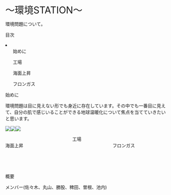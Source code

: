 <html>

<head>

</head>

<body lang=JA style='word-wrap:break-word;text-justify-trim:punctuation'>

<div class=WordSection1 style='layout-grid:18.0pt'>

<p class=MsoNormal><span style='font-size:22.0pt'>～環境<span lang=RU>STATION</span>～</span></p>

<p class=MsoNormal>環境問題について。</p>

<p class=MsoNormal>目次</p>

<li>
 <ul>始めに</ul>

<ul>工場</ul>

<ul>海面上昇</ul>

<ul>フロンガス</ul>

</li>

<p class=MsoNormal>始めに</p>

<p class=MsoNormal>環境問題は目に見えない形でも身近に存在しています。その中でも一番目に見えて、自分の肌で感じいることができる地球温暖化について焦点を当てていきたいと思います。</p>

<img src="https://github.com/KaitoIkeuchi/Kankyou.com/blob/main/工場.jpg"><img src="https://github.com/KaitoIkeuchi/Kankyou.com/blob/main/海面上昇.jpg"><img src="https://github.com/KaitoIkeuchi/Kankyou.com/blob/main/フロンガス.jpg">

<p class=MsoNormal>　　　　　　　　　　　　　　　工場　　　　　　　　　　　　　　　　　　　　　　　　　　　　　　海面上昇　　　　　　　　　　　　　　　　　　　　フロンガス</p>

<p class=MsoNormal><span lang=RU>&nbsp;</span></p>

<p class=MsoNormal><span lang=RU>&nbsp;</span></p>

<p class=MsoNormal>概要</p>

<p class=MsoNormal>メンバー<span lang=RU>(</span>佐々木、丸山、勝股、稗田、曽根、池内<span lang=RU>)</span></p>

<p class=MsoNormal><span lang=RU>&nbsp;</span></p>

</div>

</body>

</html>
